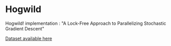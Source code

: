 # Hogwild
Hogwild! implementation : "A Lock-Free Approach to Parallelizing Stochastic Gradient Descent"

[Dataset available here][dataset]

[dataset]: http://www.ai.mit.edu/projects/jmlr/papers/volume5/lewis04a/lyrl2004_rcv1v2_README.htm